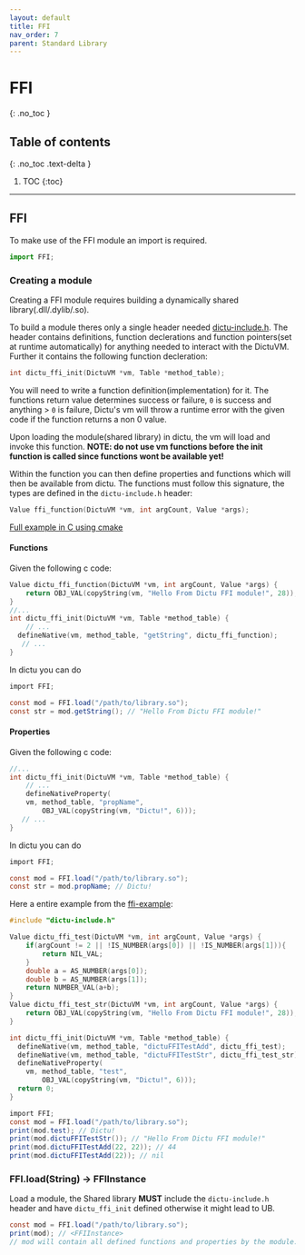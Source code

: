 ```yaml
---
layout: default
title: FFI
nav_order: 7
parent: Standard Library
---
```

# FFI
{: .no_toc }

## Table of contents
{: .no_toc .text-delta }

1. TOC
{:toc}

---
## FFI
To make use of the FFI module an import is required.

```js
import FFI;
```

### Creating a module
Creating a FFI module requires building a dynamically shared library(.dll/.dylib/.so).

To build a module theres only a single header needed [dictu-include.h]().
The header contains definitions, function declerations and function pointers(set at runtime automatically) for anything needed to interact with the DictuVM.
Further it contains the following function decleration:
```c
int dictu_ffi_init(DictuVM *vm, Table *method_table);
```
You will need to write a function definition(implementation) for it.
The functions return value determines success or failure, `0` is success and anything > `0` is failure,
Dictu's vm will throw a runtime error with the given code if the function returns a non 0 value.

Upon loading the module(shared library) in dictu, the vm will load and invoke this function.
**NOTE: do not use vm functions before the init function is called since functions wont be available yet!**

Within the function you can then define properties and functions which will then be available from dictu.
The functions must follow this signature, the types are defined in the `dictu-include.h` header:
```c
Value ffi_function(DictuVM *vm, int argCount, Value *args);
```

[Full example in C using cmake]()

#### Functions
Given the following c code:
```c
Value dictu_ffi_function(DictuVM *vm, int argCount, Value *args) {
    return OBJ_VAL(copyString(vm, "Hello From Dictu FFI module!", 28));
}
//...
int dictu_ffi_init(DictuVM *vm, Table *method_table) {
    // ...
  defineNative(vm, method_table, "getString", dictu_ffi_function);
   // ...
}
```
In dictu you can do
```cs
import FFI;

const mod = FFI.load("/path/to/library.so");
const str = mod.getString(); // "Hello From Dictu FFI module!"
```

#### Properties
Given the following c code:
```c
//...
int dictu_ffi_init(DictuVM *vm, Table *method_table) {
    // ...
    defineNativeProperty(
    vm, method_table, "propName",
        OBJ_VAL(copyString(vm, "Dictu!", 6)));
   // ...
}
```
In dictu you can do
```cs
import FFI;

const mod = FFI.load("/path/to/library.so");
const str = mod.propName; // Dictu!
```

Here a entire example from the [ffi-example]():
```c
#include "dictu-include.h"

Value dictu_ffi_test(DictuVM *vm, int argCount, Value *args) {
    if(argCount != 2 || !IS_NUMBER(args[0]) || !IS_NUMBER(args[1])){
        return NIL_VAL;
    }
    double a = AS_NUMBER(args[0]);
    double b = AS_NUMBER(args[1]);
    return NUMBER_VAL(a+b);
}
Value dictu_ffi_test_str(DictuVM *vm, int argCount, Value *args) {
    return OBJ_VAL(copyString(vm, "Hello From Dictu FFI module!", 28));
}

int dictu_ffi_init(DictuVM *vm, Table *method_table) {
  defineNative(vm, method_table, "dictuFFITestAdd", dictu_ffi_test);
  defineNative(vm, method_table, "dictuFFITestStr", dictu_ffi_test_str);
  defineNativeProperty(
    vm, method_table, "test",
        OBJ_VAL(copyString(vm, "Dictu!", 6)));
  return 0;
}
```

```cs
import FFI;
const mod = FFI.load("/path/to/library.so");
print(mod.test); // Dictu!
print(mod.dictuFFITestStr()); // "Hello From Dictu FFI module!"
print(mod.dictuFFITestAdd(22, 22)); // 44
print(mod.dictuFFITestAdd(22)); // nil
```

### FFI.load(String) -> FFIInstance
Load a module, the Shared library **MUST** include the `dictu-include.h` header and have `dictu_ffi_init` defined otherwise it might lead to UB.
```cs
const mod = FFI.load("/path/to/library.so");
print(mod); // <FFIInstance>
// mod will contain all defined functions and properties by the module.
```
